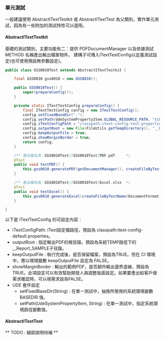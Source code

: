### 單元測試

一般建議使用 AbstractITextTestkit 或 AbstractITextTest 為父類別，實作單元測試，因為有一些附加的測試特性可以選用。

#### AbstractITextTestkit

基礎的測試類別，主要功能有二：提供 PDFDocumentManager 以及依據測試 METHOD 名稱產出輸出檔案物件。
建構子可傳入ITextTestConfig以定義測試設定(也可使用預設無參數設定)。

``` java
public class GSS0010Test extends AbstractITextTestkit {

    final GSS0010 gss0010 = new GSS0010();

    public GSS0010Test() {
        super(prepareConfig());
    }

    private static ITextTestConfig prepareConfig() {
        final ITextTestConfig config = new ITextTestConfig();
        config.setFixedBaseDir(".");
        config.setPath(UdeSystemPropertyItem.GLOBAL_RESOURCE_PATH, "${BASEDIR}");
        config.iTextConfigPath = "classpath:itext-config-test.properties";
        config.outputRoot = new File(FileUtils.getTempDirectory(), "__Report_Output");
        config.keepOutputFile = true;
        config.showMarginBorder = true;
        return config;
    }

    /** 產出檔名為：GSS0010Test/[GSS0010Test]PDF.pdf     */
    @Test
    public void testPDF() {
        this.gss0010.generatePDF(getDocumentManager(), createFileByTestName(DocumentFormat.PDF));
    }

    /** 產出檔名為：GSS0010Test/[GSS0010Test]Excel.xlsx  */
    @Test
    public void testExcel() {
        this.gss0010.generateExcel(createFileByTestName(DocumentFormat.EXCEL));
    }

}

```
以下是 ITextTestConfig 的可設定內容：

* iTextConfigPath: iText設定檔路徑，預設為 classpath:itext-config-default.properties。
* outputRoot : 指定輸出PDF的根目錄。預設為系統TEMP路徑下的__Report_SAMPLE子目錄。
* keepOutputFile : 執行完成後，是否保留檔案，預設為TRUE。但在 CI 環境中，應以環境變數 keepOutputFile 設定為 FALSE。
* showMarginBorder : 輸出的範例PDF，是否額外輸出邊界虛線，預設為TRUE。此項設定可以有效幫助開發人員調整版面設定。如果要產出給客戶做需求確認時，可以視需求設為FALSE。
* UDE 套件設定
  *  setFixedBaseDir(String) : 在單一測試中，抽換所使用的系統瑻境變數 BASEDIR 值。
  *  setPath(UdeSystemPropertyItem, String) : 在單一測試中，指定系統瑻境路徑變數值。
  
#### AbstractITextTest 

** TODO : 細部說明待補 ** 


